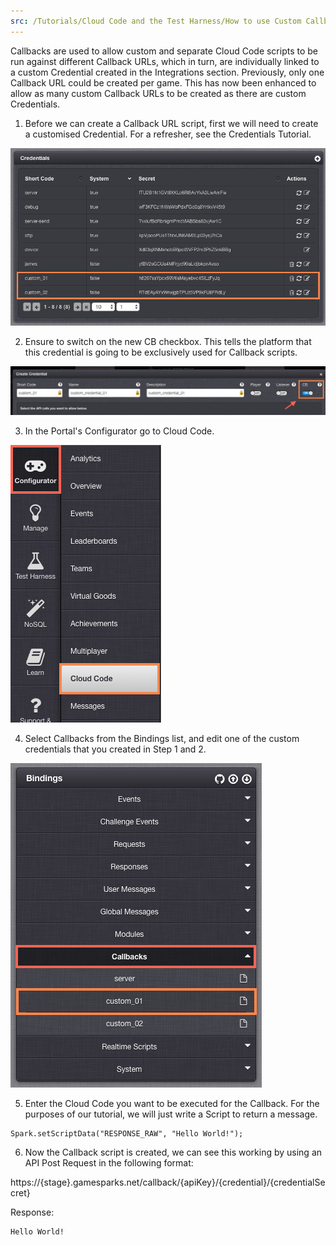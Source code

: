 ```yaml
---
src: /Tutorials/Cloud Code and the Test Harness/How to use Custom Callback Urls.md
---
```


Callbacks are used to allow custom and separate Cloud Code scripts to be run against different Callback URLs, which in turn, are individually linked to a custom Credential created in the Integrations section.  Previously, only one Callback URL could be created per game.  This has now been enhanced to allow as many custom Callback URLs to be created as there are custom Credentials.

1. Before we can create a Callback URL script, first we will need to create a customised Credential. For a refresher, see the Credentials Tutorial.

![](img/CustomCallback1.png)

2.  Ensure to switch on the new CB checkbox.  This tells the platform that this credential is going to be exclusively used for Callback scripts.

![](img/CustomCallback2.png)

3. In the Portal's Configurator go to Cloud Code.

![](img/CustomCallback3.png)

4. Select Callbacks from the Bindings list, and edit one of the custom credentials that you created in Step 1 and 2.

![](img/CustomCallback4.png)

5. Enter the Cloud Code you want to be executed for the Callback. For the purposes of our tutorial, we will just write a Script to return a message.

```
Spark.setScriptData("RESPONSE_RAW", "Hello World!");
```

6. Now the Callback script is created, we can see this working by using an API Post Request in the following format:

https://{stage}.gamesparks.net/callback/{apiKey}/{credential}/{credentialSecret}

Response:

```
Hello World!
```
